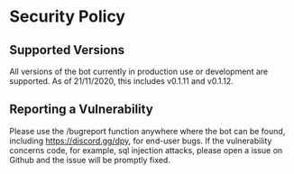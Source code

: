 # Security Policy

## Supported Versions

All versions of the bot currently in production use or development are supported. As of 21/11/2020, this includes v0.1.11 and v0.1.12.

## Reporting a Vulnerability

Please use the /bugreport function anywhere where the bot can be found, including https://discord.gg/dpy, for end-user bugs. If the vulnerability concerns code, for example, sql injection attacks, please open a issue on Github and the issue will be promptly fixed.
